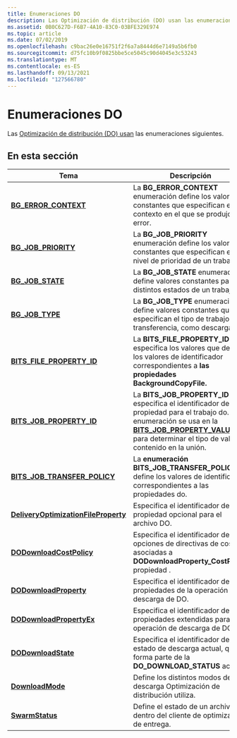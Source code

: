 ```yaml
---
title: Enumeraciones DO
description: Las Optimización de distribución (DO) usan las enumeraciones siguientes.
ms.assetid: 0B0C627D-F6B7-4A10-83C0-03BFE329E974
ms.topic: article
ms.date: 07/02/2019
ms.openlocfilehash: c9bac26e0e16751f2f6a7a8444d6e7149a5b6fb0
ms.sourcegitcommit: d75fc10b9f0825bbe5ce5045c90d4045e3c53243
ms.translationtype: MT
ms.contentlocale: es-ES
ms.lasthandoff: 09/13/2021
ms.locfileid: "127566780"
---
```

# <a name="do-enumerations"></a>Enumeraciones DO

Las [Optimización de distribución (DO) usan](do-interfaces.md) las enumeraciones siguientes.

## <a name="in-this-section"></a>En esta sección

| Tema | Descripción |
|-|-|
| [**BG_ERROR_CONTEXT**](bg-error-context.md) | La **BG_ERROR_CONTEXT** enumeración define los valores constantes que especifican el contexto en el que se produjo el error. |
| [**BG_JOB_PRIORITY**](bg-job-priority-.md) | La **BG_JOB_PRIORITY** enumeración define los valores constantes que especifican el nivel de prioridad de un trabajo.  |
| [**BG_JOB_STATE**](bg-job-state-.md) | La **BG_JOB_STATE** enumeración define valores constantes para los distintos estados de un trabajo. |
| [**BG_JOB_TYPE**](bg-job-type.md) | La **BG_JOB_TYPE** enumeración define valores constantes que especifican el tipo de trabajo de transferencia, como descargar. |
| [**BITS_FILE_PROPERTY_ID**](bits-file-property-id-.md) | La **BITS_FILE_PROPERTY_ID** especifica los valores que definen los valores de identificador correspondientes a **las propiedades BackgroundCopyFile.** |
| [**BITS_JOB_PROPERTY_ID**](bits-job-property-id.md) | La **BITS_JOB_PROPERTY_ID** especifica el identificador de la propiedad para el trabajo do. Esta enumeración se usa en la [**BITS_JOB_PROPERTY_VALUE**](bits-job-property-value-.md) para determinar el tipo de valor contenido en la unión. |
| [**BITS_JOB_TRANSFER_POLICY**](bits-job-transfer-policy-.md) | La **enumeración BITS_JOB_TRANSFER_POLICY** define los valores de identificador correspondientes a las propiedades do. |
| [**DeliveryOptimizationFileProperty**](deliveryoptimizationfileproperty.md) | Especifica el identificador de una propiedad opcional para el archivo DO. |
| [**DODownloadCostPolicy**](./deliveryoptimizationdownloadtypes/ne-deliveryoptimizationdownloadtypes-dodownloadcostpolicy.md) | Especifica el identificador de las opciones de directivas de costo asociadas a **DODownloadProperty_CostPolicy** propiedad . |
| [**DODownloadProperty**](./deliveryoptimizationdownloadtypes/ne-deliveryoptimizationdownloadtypes-dodownloadproperty.md) | Especifica el identificador de las propiedades de la operación de descarga de DO. |
| [**DODownloadPropertyEx**](./dodownloadinternal/ne-dodownloadinternal-dodownloadpropertyex.md) | Especifica el identificador de las propiedades extendidas para la operación de descarga de DO. |
| [**DODownloadState**](./deliveryoptimizationdownloadtypes/ne-deliveryoptimizationdownloadtypes-dodownloadstate.md) | Especifica el identificador del estado de descarga actual, que forma parte de la **DO_DOWNLOAD_STATUS** actual. |
| [**DownloadMode**](downloadmode.md) | Define los distintos modos de descarga Optimización de distribución utiliza.  |
| [**SwarmStatus**](swarmstatus.md) | Define el estado de un archivo dentro del cliente de optimización de entrega. |